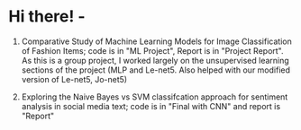 # Hi there! -

1. Comparative Study of Machine Learning Models for Image Classification of Fashion Items; code is in "ML Project", Report is in "Project Report". As this is a group project, I worked largely on the unsupervised learning sections of the project (MLP and Le-net5. Also helped with our modified version of Le-net5, Jo-net5) 


2. Exploring the Naive Bayes vs SVM classifcation approach for sentiment analysis in social media text; code is in "Final with CNN" and report is "Report" 
